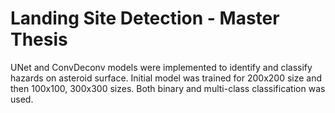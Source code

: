 # Landing Site Detection - Master Thesis
UNet and ConvDeconv models were implemented to identify and classify hazards on asteroid surface. Initial model was trained for 200x200 size and then 100x100, 300x300 sizes.
Both binary and multi-class classification was used.
